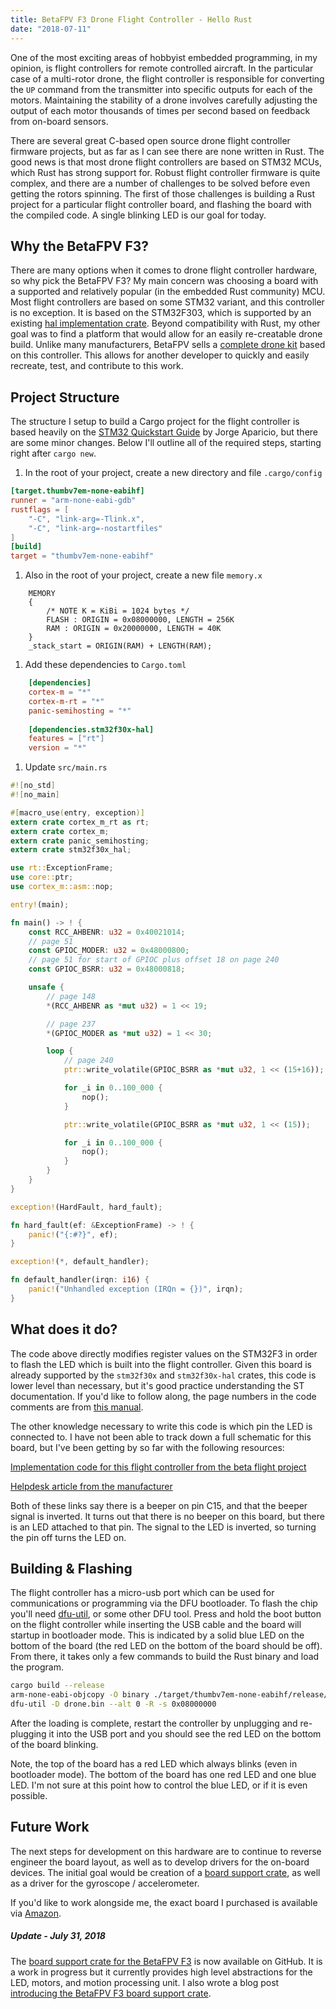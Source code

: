 ```yaml
---
title: BetaFPV F3 Drone Flight Controller - Hello Rust
date: "2018-07-11"
---
```


One of the most exciting areas of hobbyist embedded programming, in my opinion, is flight controllers for remote controlled aircraft. In the particular case of a multi-rotor drone, the flight controller is responsible for converting the `UP` command from the transmitter into specific outputs for each of the motors. Maintaining the stability of a drone involves carefully adjusting the output of each motor thousands of times per second based on feedback from on-board sensors. 

There are several great C-based open source drone flight controller firmware projects, but as far as I can see there are none written in Rust. The good news is that most drone flight controllers are based on STM32 MCUs, which Rust has strong support for. Robust flight controller firmware is quite complex, and there are a number of challenges to be solved before even getting the rotors spinning. The first of those challenges is building a Rust project for a particular flight controller board, and flashing the board with the compiled code. A single blinking LED is our goal for today.

## Why the BetaFPV F3?

There are many options when it comes to drone flight controller hardware, so why pick the BetaFPV F3? My main concern was choosing a board with a supported and relatively popular (in the embedded Rust community) MCU. Most flight controllers are based on some STM32 variant, and this controller is no exception. It is based on the STM32F303, which is supported by an existing [hal implementation crate](https://github.com/japaric/stm32f30x-hal). Beyond compatibility with Rust, my other goal was to find a platform that would allow for an easily re-creatable drone build. Unlike many manufacturers, BetaFPV sells a [complete drone kit](https://betafpv.com/products/beta75-bnf-tiny-whoop-quadcopter) based on this controller. This allows for another developer to quickly and easily recreate, test, and contribute to this work.

## Project Structure

The structure I setup to build a Cargo project for the flight controller is based heavily on the [STM32 Quickstart Guide](http://blog.japaric.io/quickstart/) by Jorge Aparicio, but there are some minor changes. Below I'll outline all of the required steps, starting right after `cargo new`.

1.   In the root of your project, create a new directory and file `.cargo/config`
```toml
[target.thumbv7em-none-eabihf]
runner = "arm-none-eabi-gdb"
rustflags = [
    "-C", "link-arg=-Tlink.x",
    "-C", "link-arg=-nostartfiles"
]
[build]
target = "thumbv7em-none-eabihf"
```
1. Also in the root of your project, create a new file `memory.x`
```
    MEMORY
    {
        /* NOTE K = KiBi = 1024 bytes */
        FLASH : ORIGIN = 0x08000000, LENGTH = 256K
        RAM : ORIGIN = 0x20000000, LENGTH = 40K
    }
    _stack_start = ORIGIN(RAM) + LENGTH(RAM);
```

1. Add these dependencies to `Cargo.toml`
```toml
    [dependencies]
    cortex-m = "*"
    cortex-m-rt = "*"
    panic-semihosting = "*"
    
    [dependencies.stm32f30x-hal]
    features = ["rt"]
    version = "*"
```

1. Update `src/main.rs`

```rust
#![no_std]
#![no_main]

#[macro_use(entry, exception)]
extern crate cortex_m_rt as rt;
extern crate cortex_m;
extern crate panic_semihosting;
extern crate stm32f30x_hal;

use rt::ExceptionFrame;
use core::ptr;
use cortex_m::asm::nop;

entry!(main);

fn main() -> ! {
    const RCC_AHBENR: u32 = 0x40021014;
    // page 51
    const GPIOC_MODER: u32 = 0x48000800;
    // page 51 for start of GPIOC plus offset 18 on page 240
    const GPIOC_BSRR: u32 = 0x48000818;

    unsafe {
        // page 148
        *(RCC_AHBENR as *mut u32) = 1 << 19;

        // page 237
        *(GPIOC_MODER as *mut u32) = 1 << 30;

        loop {
            // page 240
            ptr::write_volatile(GPIOC_BSRR as *mut u32, 1 << (15+16));

            for _i in 0..100_000 {
                nop();
            }

            ptr::write_volatile(GPIOC_BSRR as *mut u32, 1 << (15));

            for _i in 0..100_000 {
                nop();
            }
        }
    }
}

exception!(HardFault, hard_fault);

fn hard_fault(ef: &ExceptionFrame) -> ! {
    panic!("{:#?}", ef);
}

exception!(*, default_handler);

fn default_handler(irqn: i16) {
    panic!("Unhandled exception (IRQn = {})", irqn);
}
```

## What does it do?

The code above directly modifies register values on the STM32F3 in order to flash the LED which is built into the flight controller. Given this board is already supported by the `stm32f30x` and `stm32f30x-hal` crates, this code is lower level than necessary, but it's good practice understanding the ST documentation. If you'd like to follow along, the page numbers in the code comments are from [this manual](https://www.st.com/content/ccc/resource/technical/document/reference_manual/4a/19/6e/18/9d/92/43/32/DM00043574.pdf/files/DM00043574.pdf/jcr:content/translations/en.DM00043574.pdf).

The other knowledge necessary to write this code is which pin the LED is connected to. I have not been able to track down a full schematic for this board, but I've been getting by so far with the following resources:

   [Implementation code for this flight controller from the beta flight project](https://github.com/betaflight/betaflight/tree/master/src/main/target/BETAFLIGHTF3)
   
   [Helpdesk article from the manufacturer](https://betafpv.freshdesk.com/support/solutions/articles/27000044289-cli-dump-of-fcs)
 
 Both of these links say there is a beeper on pin C15, and that the beeper signal is inverted. It turns out that there is no beeper on this board, but there is an LED attached to that pin. The signal to the LED is inverted, so turning the pin off turns the LED on. 

## Building & Flashing

The flight controller has a micro-usb port which can be used for communications or programming via the DFU bootloader. To flash the chip you'll need [dfu-util](http://dfu-util.sourceforge.net/), or some other DFU tool. Press and hold the boot button on the flight controller while inserting the USB cable and the board will startup in bootloader mode. This is indicated by a solid blue LED on the bottom of the board (the red LED on the bottom of the board should be off). From there, it takes only a few commands to build the Rust binary and load the program.

```bash
cargo build --release
arm-none-eabi-objcopy -O binary ./target/thumbv7em-none-eabihf/release/drone drone.bin
dfu-util -D drone.bin --alt 0 -R -s 0x08000000
```

After the loading is complete, restart the controller by unplugging and re-plugging it into the USB port and you should see the red LED on the bottom of the board blinking. 

Note, the top of the board has a red LED which always blinks (even in bootloader mode). The bottom of the board has one red LED and one blue LED. I'm not sure at this point how to control the blue LED, or if it is even possible. 

## Future Work

The next steps for development on this hardware are to continue to reverse engineer the board layout, as well as to develop drivers for the on-board devices. The initial goal would be creation of a [board support crate](https://github.com/rust-embedded/awesome-embedded-rust#board-support-crates), as well as a driver for the gyroscope / accelerometer.   

If you'd like to work alongside me, the exact board I purchased is available via [Amazon](https://www.amazon.com/BETAFPV-Brushed-Controller-Integrated-Receiver/dp/B074GXKKZ7).

##### Update - July 31, 2018

The [board support crate for the BetaFPV F3](https://github.com/JoshMcguigan/betafpv-f3) is now available on GitHub. It is a work in progress but it currently provides high level abstractions for the LED, motors, and motion processing unit. I also wrote a blog post [introducing the BetaFPV F3 board support crate](/blog/betafpv-drone-flight-controller-board-support-crate/).


 
